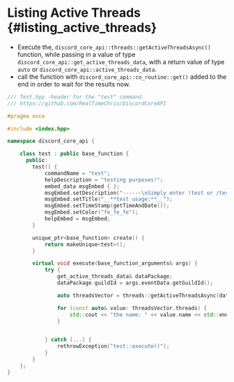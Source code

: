 Listing Active Threads {#listing_active_threads}
============
- Execute the, `discord_core_api::threads::getActiveThreadsAsync()` function, while passing in a value of type `discord_core_api::get_active_threads_data`, with a return value of type `auto` or `discord_core_api::active_threads_data`.
- call the function with `discord_core_api::co_routine::get()` added to the end in order to wait for the results now.

```cpp
/// Test.hpp -header for the "test" command.
/// https://github.com/RealTimeChris/DiscordCoreAPI

#pragma once

#include <index.hpp>

namespace discord_core_api {

	class test : public base_function {
	  public:
		test() {
			commandName = "test";
			helpDescription = "testing purposes!";
			embed_data msgEmbed { };
			msgEmbed.setDescription("------\nSimply enter !test or /test!\n------");
			msgEmbed.setTitle("__**test usage:**__");
			msgEmbed.setTimeStamp(getTimeAndDate());
			msgEmbed.setColor("fe_fe_fe");
			helpEmbed = msgEmbed;
		}

		unique_ptr<base_function> create() {
			return makeUnique<test>();
		}

		virtual void execute(base_function_arguments& args) {
			try {
				get_active_threads_data& dataPackage;
				dataPackage.guildId = args.eventData.getGuildId();

				auto threadsVector = threads::getActiveThreadsAsync(dataPackage).get();

				for (const auto& value: threadsVector.threads) {
					std::cout << "the name: " << value.name << std::endl;
				}


			} catch (...) {
				rethrowException("test::execute()");
			}
		}
	};
}
```
